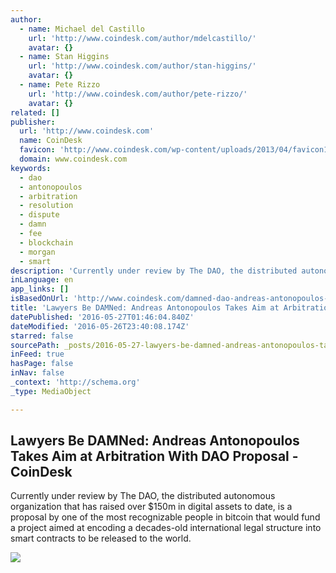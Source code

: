 ```yaml
---
author:
  - name: Michael del Castillo
    url: 'http://www.coindesk.com/author/mdelcastillo/'
    avatar: {}
  - name: Stan Higgins
    url: 'http://www.coindesk.com/author/stan-higgins/'
    avatar: {}
  - name: Pete Rizzo
    url: 'http://www.coindesk.com/author/pete-rizzo/'
    avatar: {}
related: []
publisher:
  url: 'http://www.coindesk.com'
  name: CoinDesk
  favicon: 'http://www.coindesk.com/wp-content/uploads/2013/04/favicon1.ico?ffe887'
  domain: www.coindesk.com
keywords:
  - dao
  - antonopoulos
  - arbitration
  - resolution
  - dispute
  - damn
  - fee
  - blockchain
  - morgan
  - smart
description: 'Currently under review by The DAO, the distributed autonomous organization that has raised over $150m in digital assets to date, is a proposal by one of the most recognizable people in bitcoin that would fund a project aimed at encoding a decades-old international legal structure into smart contracts to be released to the world.'
inLanguage: en
app_links: []
isBasedOnUrl: 'http://www.coindesk.com/damned-dao-andreas-antonopoulos-third-key/'
title: 'Lawyers Be DAMNed: Andreas Antonopoulos Takes Aim at Arbitration With DAO Proposal - CoinDesk'
datePublished: '2016-05-27T01:46:04.840Z'
dateModified: '2016-05-26T23:40:08.174Z'
starred: false
sourcePath: _posts/2016-05-27-lawyers-be-damned-andreas-antonopoulos-takes-aim-at-arbitra.md
inFeed: true
hasPage: false
inNav: false
_context: 'http://schema.org'
_type: MediaObject

---
```

<article style=""><h1>Lawyers Be DAMNed: Andreas Antonopoulos Takes Aim at Arbitration With DAO Proposal - CoinDesk</h1><p>Currently under review by The DAO, the distributed autonomous organization that has raised over $150m in digital assets to date, is a proposal by one of the most recognizable people in bitcoin that would fund a project aimed at encoding a decades-old international legal structure into smart contracts to be released to the world.</p><img src="http://media.coindesk.com/2016/05/Andreas_M_Antonopoulos_in_Zurich_2016-wiki.jpg" /></article>